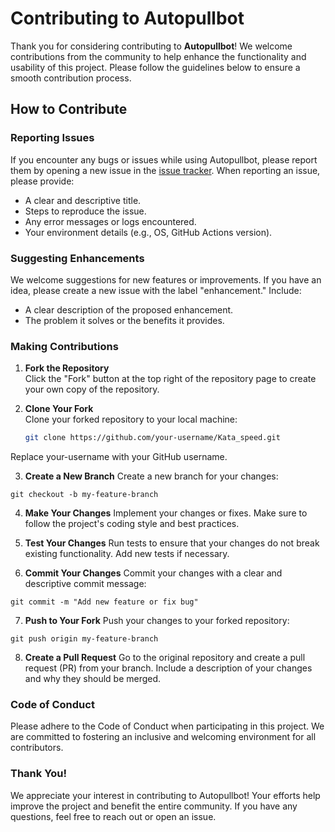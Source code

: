 # Contributing to Autopullbot

Thank you for considering contributing to **Autopullbot**! We welcome contributions from the community to help enhance the functionality and usability of this project. Please follow the guidelines below to ensure a smooth contribution process.

## How to Contribute

### Reporting Issues

If you encounter any bugs or issues while using Autopullbot, please report them by opening a new issue in the [issue tracker](https://github.com/changcheng967/Kata_speed/issues). When reporting an issue, please provide:

- A clear and descriptive title.
- Steps to reproduce the issue.
- Any error messages or logs encountered.
- Your environment details (e.g., OS, GitHub Actions version).

### Suggesting Enhancements

We welcome suggestions for new features or improvements. If you have an idea, please create a new issue with the label "enhancement." Include:

- A clear description of the proposed enhancement.
- The problem it solves or the benefits it provides.

### Making Contributions

1. **Fork the Repository**  
   Click the "Fork" button at the top right of the repository page to create your own copy of the repository.

2. **Clone Your Fork**  
   Clone your forked repository to your local machine:
   ```bash
   git clone https://github.com/your-username/Kata_speed.git
Replace your-username with your GitHub username.

3. **Create a New Branch**
Create a new branch for your changes:
```
git checkout -b my-feature-branch
```
4. **Make Your Changes**
Implement your changes or fixes. Make sure to follow the project's coding style and best practices.

5. **Test Your Changes**
Run tests to ensure that your changes do not break existing functionality. Add new tests if necessary.

6. **Commit Your Changes**
Commit your changes with a clear and descriptive commit message:
```
git commit -m "Add new feature or fix bug"
```
7. **Push to Your Fork**
Push your changes to your forked repository:
```
git push origin my-feature-branch
```
8. **Create a Pull Request**
Go to the original repository and create a pull request (PR) from your branch. Include a description of your changes and why they should be merged.

### Code of Conduct
Please adhere to the Code of Conduct when participating in this project. We are committed to fostering an inclusive and welcoming environment for all contributors.

### Thank You!
We appreciate your interest in contributing to Autopullbot! Your efforts help improve the project and benefit the entire community. If you have any questions, feel free to reach out or open an issue.

